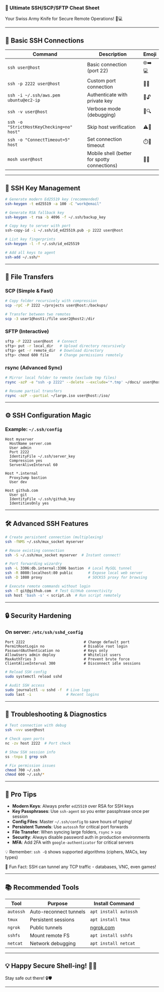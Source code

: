 
### 🚀 Ultimate SSH/SCP/SFTP Cheat Sheet

Your Swiss Army Knife for Secure Remote Operations! 🔐💻

---

## 🔌 Basic SSH Connections

| Command                                 | Description                          | Emoji     |
|----------------------------------------|--------------------------------------|-----------|
| `ssh user@host`                        | Basic connection (port 22)           | 🌐➡️💻    |
| `ssh -p 2222 user@host`                | Custom port connection               | 🔢🚪      |
| `ssh -i ~/.ssh/aws.pem ubuntu@ec2-ip`  | Authenticate with private key        | 🔑🔓      |
| `ssh -v user@host`                     | Verbose mode (debugging)             | 🐞🔍      |
| `ssh -o "StrictHostKeyChecking=no" host"` | Skip host verification            | ⚠️🚨      |
| `ssh -o "ConnectTimeout=5" host`       | Set connection timeout               | ⏱️🚫      |
| `mosh user@host`                       | Mobile shell (better for spotty connections) | 📱✨ |

---

## 🔑 SSH Key Management

```bash
# Generate modern Ed25519 key (recommended)
ssh-keygen -t ed25519 -a 100 -C "work@email"

# Generate RSA fallback key
ssh-keygen -t rsa -b 4096 -f ~/.ssh/backup_key

# Copy key to server with port
ssh-copy-id -i ~/.ssh/id_ed25519.pub -p 2222 user@host

# List key fingerprints
ssh-keygen -l -f ~/.ssh/id_ed25519

# Add all keys to agent
ssh-add ~/.ssh/*
```

---

## 📁 File Transfers

### SCP (Simple & Fast)

```bash
# Copy folder recursively with compression
scp -rpC -P 2222 ~/projects user@host:/backups/

# Transfer between two remotes
scp -3 user1@host1:/file user2@host2:/dir
```

### SFTP (Interactive)

```bash
sftp -P 2222 user@host  # Connect
sftp> put -r local_dir   # Upload directory recursively
sftp> get -r remote_dir  # Download directory
sftp> chmod 600 file     # Change permissions remotely
```

### rsync (Advanced Sync)

```bash
# Mirror local folder to remote (exclude tmp files)
rsync -azP -e "ssh -p 2222" --delete --exclude='*.tmp' ~/docs/ user@host:/backups/

# Resume partial transfers
rsync -azP --partial ~/large.iso user@host:/iso/
```

---

## ⚙️ SSH Configuration Magic

### Example: `~/.ssh/config`
```text
Host myserver
  HostName server.com
  User admin
  Port 2222
  IdentityFile ~/.ssh/server_key
  Compression yes
  ServerAliveInterval 60

Host *.internal
  ProxyJump bastion
  User dev

Host github.com
  User git
  IdentityFile ~/.ssh/github_key
  IdentitiesOnly yes
```

---

## 🛠️ Advanced SSH Features

```bash
# Create persistent connection (multiplexing)
ssh -fNMS ~/.ssh/mux_socket myserver

# Reuse existing connection
ssh -S ~/.ssh/mux_socket myserver  # Instant connect!

# Port forwarding wizardry
ssh -L 3306:db.internal:3306 bastion  # Local MySQL tunnel
ssh -R 8080:localhost:80 public       # Expose local web server
ssh -D 1080 proxy                     # SOCKS5 proxy for browsing

# Execute remote commands without login
ssh -T git@github.com  # Test GitHub connectivity
ssh host 'bash -s' < script.sh  # Run script remotely
```

---

## 🔒 Security Hardening

### On server: `/etc/ssh/sshd_config`
```text
Port 2222                           # Change default port
PermitRootLogin no                  # Disable root login
PasswordAuthentication no           # Keys only
AllowUsers admin deploy             # Whitelist users
MaxAuthTries 3                      # Prevent brute force
ClientAliveInterval 300             # Disconnect idle sessions
```

```bash
# Reload SSH config
sudo systemctl reload sshd

# Audit SSH access
sudo journalctl -u sshd -f  # Live logs
sudo last -i                # Recent logins
```

---

## 🚨 Troubleshooting & Diagnostics

```bash
# Test connection with debug
ssh -vvv user@host

# Check open ports
nc -zv host 2222  # Port check

# Show SSH session info
ss -tnpa | grep ssh

# Fix permission issues
chmod 700 ~/.ssh
chmod 600 ~/.ssh/*
```

---

## 🎯 Pro Tips

- **Modern Keys**: Always prefer `ed25519` over RSA for SSH keys
- **Key Passphrases**: Use `ssh-agent` so you enter passphrase once per session
- **Config Files**: Master `~/.ssh/config` to save hours of typing!
- **Persistent Tunnels**: Use `autossh` for critical port forwards
- **File Transfer**: When syncing large folders, `rsync` > `scp`
- **Security**: Always disable password auth in production environments
- **MFA**: Add 2FA with `google-authenticator` for critical servers

💡 Remember: `ssh -Q` shows supported algorithms (ciphers, MACs, key types)

🚀 Fun Fact: SSH can tunnel any TCP traffic - databases, VNC, even games!

---

## 📚 Recommended Tools

| Tool         | Purpose                    | Install Command              |
|--------------|----------------------------|------------------------------|
| `autossh`    | Auto-reconnect tunnels     | `apt install autossh`        |
| `tmux`       | Persistent sessions        | `apt install tmux`           |
| `ngrok`      | Public tunnels             | [ngrok.com](https://ngrok.com) |
| `sshfs`      | Mount remote FS            | `apt install sshfs`          |
| `netcat`     | Network debugging          | `apt install netcat`         |

---

## 💡 Happy Secure Shell-ing! 🐚✨  
Stay safe out there! 🔒🛡️

--- 

